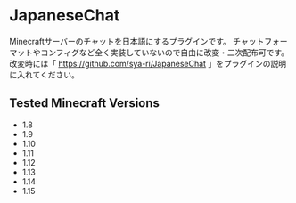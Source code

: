 # JapaneseChat
Minecraftサーバーのチャットを日本語にするプラグインです。
チャットフォーマットやコンフィグなど全く実装していないので自由に改変・二次配布可です。
改変時には「 https://github.com/sya-ri/JapaneseChat 」をプラグインの説明に入れてください。

## Tested Minecraft Versions
- 1.8
- 1.9
- 1.10
- 1.11
- 1.12
- 1.13
- 1.14
- 1.15
